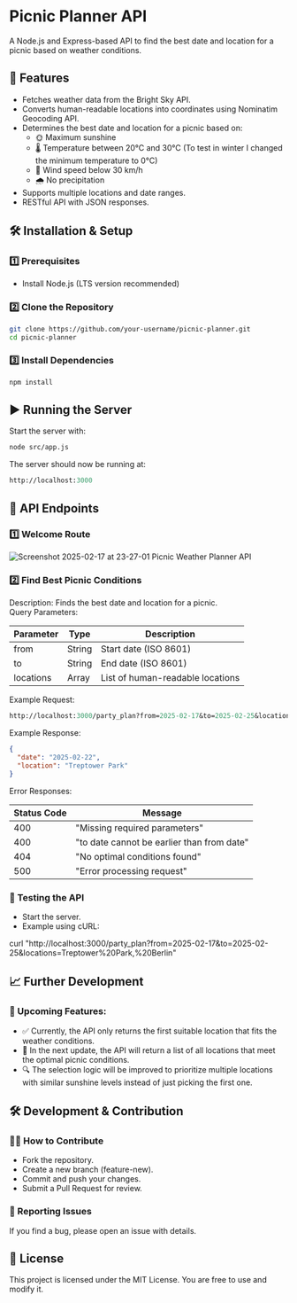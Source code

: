 # Picnic Planner API

A Node.js and Express-based API to find the best date and location for a picnic based on weather conditions.


## 🚀 Features

- Fetches weather data from the Bright Sky API.
- Converts human-readable locations into coordinates using Nominatim Geocoding API.
- Determines the best date and location for a picnic based on:
  - 🌞 Maximum sunshine
  - 🌡️ Temperature between 20°C and 30°C (To test in winter I changed the minimum temperature to 0°C)
  - 💨 Wind speed below 30 km/h
  - 🌧️ No precipitation
- Supports multiple locations and date ranges.
- RESTful API with JSON responses.

## 🛠️ Installation & Setup
### 1️⃣ Prerequisites
- Install Node.js (LTS version recommended)

### 2️⃣ Clone the Repository
```sh
git clone https://github.com/your-username/picnic-planner.git
cd picnic-planner
```

### 3️⃣ Install Dependencies
```sh
npm install
```

## ▶️ Running the Server

Start the server with:
```sh
node src/app.js
```

The server should now be running at:

```perl
http://localhost:3000
```

## 📡 API Endpoints
### 1️⃣ Welcome Route

![Screenshot 2025-02-17 at 23-27-01 Picnic Weather Planner API](https://github.com/user-attachments/assets/a5b7c2b3-4a28-46c3-9a0c-cb06fa571b2b)

### 2️⃣ Find Best Picnic Conditions
Description: Finds the best date and location for a picnic.<br/>
Query Parameters:

| Parameter     | Type          | Description                      |
| ------------- | ------------- | -------------------------------- |
| from          | String        | Start date (ISO 8601)            |
| to            | String        | End date (ISO 8601)              |
| locations     | Array         | List of human-readable locations |

Example Request:

```perl
http://localhost:3000/party_plan?from=2025-02-17&to=2025-02-25&locations=Treptower Park, Tempelhofer Feld, English Garden
```

Example Response:

```json
{
  "date": "2025-02-22",
  "location": "Treptower Park"
}
```

Error Responses:

| Status Code   | Message                                    |
| ------------- | ------------------------------------------ |
| 400           | "Missing required parameters"              | 
| 400		        | "to date cannot be earlier than from date" |
| 404		        | "No optimal conditions found"              |
| 500		        | "Error processing request"                 |

### 🧪 Testing the API
- Start the server.
- Example using cURL:

curl "http://localhost:3000/party_plan?from=2025-02-17&to=2025-02-25&locations=Treptower%20Park,%20Berlin"

## 📈 Further Development
### 🔧 Upcoming Features:
- ✅ Currently, the API only returns the first suitable location that fits the weather conditions.
- 🚀 In the next update, the API will return a list of all locations that meet the optimal picnic conditions.
- 🔍 The selection logic will be improved to prioritize multiple locations with similar sunshine levels instead of just picking the first one.
    
## 🛠️ Development & Contribution
### 👨‍💻 How to Contribute
- Fork the repository.
- Create a new branch (feature-new).
- Commit and push your changes.
- Submit a Pull Request for review.

### 🐛 Reporting Issues
If you find a bug, please open an issue with details.

## 📜 License
This project is licensed under the MIT License. You are free to use and modify it.
